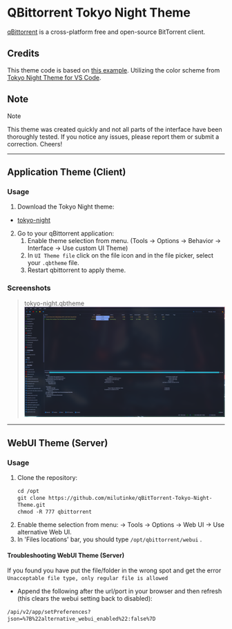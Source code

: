 # QBittorrent Tokyo Night Theme
[qBittorrent](https://qbittorrent.org/) is a cross-platform free and open-source BitTorrent client.

## Credits

This theme code is based on [this example](https://github.com/MahdiMirzadeh/qbittorrent).
Utilizing the color scheme from [Tokyo Night Theme for VS Code](https://github.com/tokyo-night/tokyo-night-vscode-theme).

## Note

> [!NOTE]
> This theme was created quickly and not all parts of the interface have been thoroughly tested. If you notice any issues, please report them or submit a correction. Cheers!

---

## Application Theme (Client)

### Usage
1. Download the Tokyo Night theme:
- [tokyo-night](./tokyo-night.qbtheme)

2. Go to your qBittorrent application:
   1. Enable theme selection from menu. (Tools -> Options -> Behavior -> Interface -> Use custom UI Theme)
   2. In `UI Theme file` click on the file icon and in the file picker, select your `.qbtheme` file. 
   3. Restart qbittorrent to apply theme.

### Screenshots
> tokyo-night.qbtheme
![qbittorrent tokyo night theme](screenshots/client.tokyo-night.png)

---

## WebUI Theme (Server)

### Usage

1. Clone the repository:
    ```
    cd /opt
    git clone https://github.com/milutinke/qBitTorrent-Tokyo-Night-Theme.git
    chmod -R 777 qbittorrent
    ```
2. Enable theme selection from menu: → Tools → Options → Web UI → Use alternative Web UI.
3. In 'Files locations' bar, you should type `/opt/qbittorrent/webui` .

#### Troubleshooting WebUI Theme (Server)
If you found you have put the file/folder in the wrong spot and get the error `Unacceptable file type, only regular file is allowed`
* Append the following after the url/port in your browser and then refresh (this clears the webui setting back to disabled):
```
/api/v2/app/setPreferences?json=%7B%22alternative_webui_enabled%22:false%7D
```